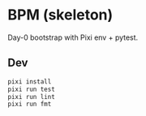 # BPM (skeleton)

Day-0 bootstrap with Pixi env + pytest.

## Dev

```bash
pixi install
pixi run test
pixi run lint
pixi run fmt